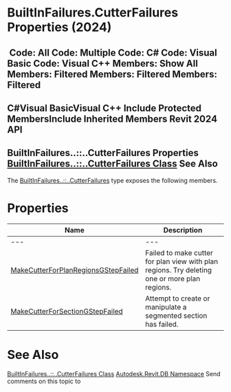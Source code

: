 # BuiltInFailures.CutterFailures Properties (2024)

﻿
 Code: All Code: Multiple Code: C# Code: Visual Basic Code: Visual C++  Members: Show All Members: Filtered Members: Filtered Members: Filtered   
---  
C#Visual BasicVisual C++
Include Protected MembersInclude Inherited Members
Revit 2024 API  
---  
BuiltInFailures..::..CutterFailures Properties  
[BuiltInFailures..::..CutterFailures Class](aad01e6a-3aed-5f05-a01d-f251ab7682e7.md "BuiltInFailures.CutterFailures Class") See Also  
---  
The [BuiltInFailures..::..CutterFailures](aad01e6a-3aed-5f05-a01d-f251ab7682e7.md "BuiltInFailures.CutterFailures Class") type exposes the following members.
# Properties
| Name | Description |
| --- | --- |
| --- | --- | --- |
| [MakeCutterForPlanRegionsGStepFailed](7f981434-ccb0-4b05-1388-7631dd7f874b.md "MakeCutterForPlanRegionsGStepFailed Property") | Failed to make cutter for plan view with plan regions. Try deleting one or more plan regions. |
| [MakeCutterForSectionGStepFailed](7b7c563c-a610-84b0-c171-849fbf94c2ee.md "MakeCutterForSectionGStepFailed Property") | Attempt to create or manipulate a segmented section has failed. |

# See Also
[BuiltInFailures..::..CutterFailures Class](aad01e6a-3aed-5f05-a01d-f251ab7682e7.md "BuiltInFailures.CutterFailures Class")
[Autodesk.Revit.DB Namespace](87546ba7-461b-c646-cbb1-2cb8f5bff8b2.md "Autodesk.Revit.DB Namespace")
Send comments on this topic to 